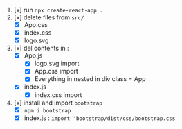 1. [x] run  `npx create-react-app .`
2. [x] delete files from `src/`
    * [x] App.css
    * [x] index.css
    * [x] logo.svg
3. [x] del contents in  :
    * [x] App.js
        * [x] logo.svg import
        * [x] App.css import
        * [x] Everything in nested in div class = App
    * [x] index.js
        * [x] index.css import
4. [x] install and import `bootstrap`
    * [x] `npm i bootstrap`
    * [x] index.js : `import 'bootstrap/dist/css/bootstrap.css`
